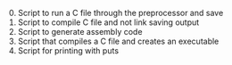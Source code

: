 0. Script to run a C file through the preprocessor and save
1. Script to compile C file and not link saving output
2. Script to generate assembly code
3. Script that compiles a C file and creates an executable
4. Script for printing with puts
